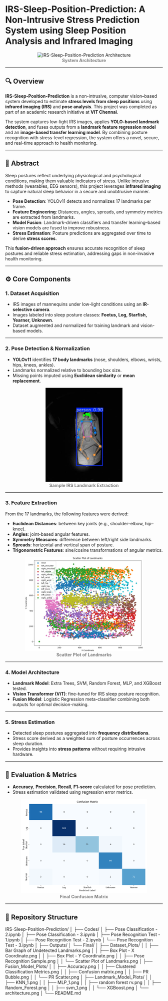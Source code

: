 # IRS-Sleep-Position-Prediction: A Non-Intrusive Stress Prediction System using Sleep Position Analysis and Infrared Imaging

<p align="center">
  <img src="./Outputs/Final/architecture.png" alt="IRS-Sleep-Position-Prediction Architecture" height="500">
  <br>
  <span style="font-size: 14px; color: gray;"><b>System Architecture</b></span>
</p>

---

## 🔍 Overview

**IRS-Sleep-Position-Prediction** is a non-intrusive, computer vision–based system developed to estimate **stress levels from sleep positions** using **infrared imaging (IRS)** and **pose analysis**. This project was completed as part of an academic research initiative at **VIT Chennai**.

The system captures low-light IRS images, applies **YOLO-based landmark detection**, and fuses outputs from a **landmark feature regression model** and an **image-based transfer learning model**. By combining posture recognition with stress-level regression, the system offers a novel, secure, and real-time approach to health monitoring.

---

## 📜 Abstract

Sleep postures reflect underlying physiological and psychological conditions, making them valuable indicators of stress. Unlike intrusive methods (wearables, EEG sensors), this project leverages **infrared imaging** to capture natural sleep behavior in a secure and unobtrusive manner.

- **Pose Detection**: YOLOv11 detects and normalizes 17 landmarks per frame.  
- **Feature Engineering**: Distances, angles, spreads, and symmetry metrics are extracted from landmarks.  
- **Model Fusion**: Landmark-driven classifiers and transfer learning–based vision models are fused to improve robustness.  
- **Stress Estimation**: Posture predictions are aggregated over time to derive **stress scores**.  

This **fusion-driven approach** ensures accurate recognition of sleep postures and reliable stress estimation, addressing gaps in non-invasive health monitoring.

---

## ⚙️ Core Components

### 1. Dataset Acquisition
- IRS images of mannequins under low-light conditions using an **IR-selective camera**.  
- Images labeled into sleep posture classes: **Foetus, Log, Starfish, Yearner, Unknown**.  
- Dataset augmented and normalized for training landmark and vision-based models.

---

### 2. Pose Detection & Normalization
- **YOLOv11** identifies **17 body landmarks** (nose, shoulders, elbows, wrists, hips, knees, ankles).  
- Landmarks normalized relative to bounding box size.  
- Missing points imputed using **Euclidean similarity** or **mean replacement**.

<p align="center">
  <img src="./Outputs/Final/Dataset_Plots/Pose Recognition Sample.png" alt="Sample IRS Landmark Detection" height="300">
  <br>
  <span style="font-size: 14px; color: gray;"><b>Sample IRS Landmark Extraction</b></span>
</p>

---

### 3. Feature Extraction
From the 17 landmarks, the following features were derived:
- **Euclidean Distances**: between key joints (e.g., shoulder–elbow, hip–knee).  
- **Angles**: joint-based angular features.  
- **Symmetry Measures**: difference between left/right side landmarks.  
- **Spreads**: horizontal and vertical span of posture.  
- **Trigonometric Features**: sine/cosine transformations of angular metrics.

<p align="center">
  <img src="./Outputs/Final/Dataset_Plots/Scatter Plot of Landmarks.png" alt="Scatter Plot of Landmark Features" height="300">
  <br>
  <span style="font-size: 14px; color: gray;"><b>Scatter Plot of Landmarks</b></span>
</p>

---

### 4. Model Architecture
- **Landmark Model**: Extra Trees, SVM, Random Forest, MLP, and XGBoost tested.  
- **Vision Transformer (ViT)**: fine-tuned for IRS sleep posture recognition.  
- **Fusion Model**: Logistic Regression meta-classifier combining both outputs for optimal decision-making.  

---

### 5. Stress Estimation
- Detected sleep postures aggregated into **frequency distributions**.  
- Stress score derived as a weighted sum of posture occurrences across sleep duration.  
- Provides insights into **stress patterns** without requiring intrusive hardware.

---

## 🧪 Evaluation & Metrics

- **Accuracy**, **Precision**, **Recall**, **F1-score** calculated for pose prediction.  
- Stress estimation validated using regression error metrics.  

<p align="center">
  <img src="./Outputs/Final/Fusion_Model_Plots/Confusion matrix.png" alt="Confusion Matrix" height="300">
  <br>
  <span style="font-size: 14px; color: gray;"><b>Final Confusion Matrix</b></span>
</p>

---

## 📂 Repository Structure
IRS-Sleep-Position-Prediction/
│
├── Codes/
│ ├── Pose Classification - 2.ipynb
│ ├── Pose Classification - 3.ipynb
│ ├── Pose Recognition Test - 1.ipynb
│ ├── Pose Recognition Test - 2.ipynb
│ └── Pose Recognition Test - 3.ipynb
│
├── Outputs/
│ └── Final/
│ ├── Dataset_Plots/
│ │ ├── Bar Graph of Undetected Landmarks.png
│ │ ├── Box Plot - X Coordinate.png
│ │ ├── Box Plot - Y Coordinate.png
│ │ ├── Pose Recognition Sample.png
│ │ └── Scatter Plot of Landmarks.png
│ ├── Fusion_Model_Plots/
│ │ ├── Accuracy.png
│ │ ├── Clustered Classification Metrics.png
│ │ ├── Confusion matrix.png
│ │ ├── PR Bubble.png
│ │ └── PR Scatter.png
│ ├── Landmark_Model_Plots/
│ │ ├── KNN_1.png
│ │ ├── MLP_1.png
│ │ ├── random forest rv.png
│ │ ├── Random_Forest.png
│ │ ├── svm_1.png
│ │ └── XGBoost.png
│ └── architecture.png
│
└── README.md
